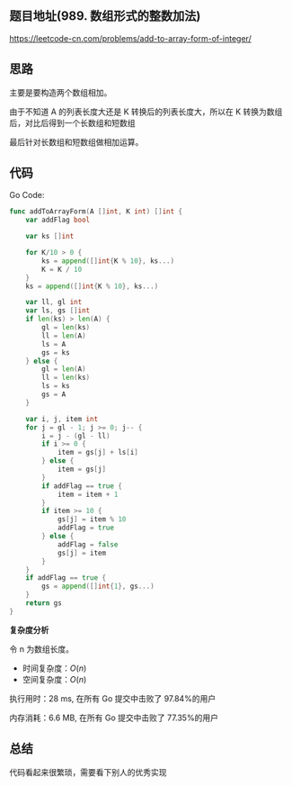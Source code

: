 ## 题目地址(989. 数组形式的整数加法)

https://leetcode-cn.com/problems/add-to-array-form-of-integer/

## 思路

主要是要构造两个数组相加。

由于不知道 A 的列表长度大还是 K 转换后的列表长度大，所以在 K 转换为数组后，对比后得到一个长数组和短数组

最后针对长数组和短数组做相加运算。

## 代码

Go Code:

```go
func addToArrayForm(A []int, K int) []int {
	var addFlag bool

	var ks []int

	for K/10 > 0 {
		ks = append([]int{K % 10}, ks...)
		K = K / 10
	}
	ks = append([]int{K % 10}, ks...)

	var ll, gl int
	var ls, gs []int
	if len(ks) > len(A) {
		gl = len(ks)
		ll = len(A)
		ls = A
		gs = ks
	} else {
		gl = len(A)
		ll = len(ks)
		ls = ks
		gs = A
	}

	var i, j, item int
	for j = gl - 1; j >= 0; j-- {
		i = j - (gl - ll)
		if i >= 0 {
			item = gs[j] + ls[i]
		} else {
			item = gs[j]
		}
		if addFlag == true {
			item = item + 1
		}
		if item >= 10 {
			gs[j] = item % 10
			addFlag = true
		} else {
			addFlag = false
			gs[j] = item
		}
	}
	if addFlag == true {
		gs = append([]int{1}, gs...)
	}
	return gs
}
```

**复杂度分析**

令 n 为数组长度。

- 时间复杂度：$O(n)$
- 空间复杂度：$O(n)$

执行用时：28 ms, 在所有 Go 提交中击败了 97.84%的用户

内存消耗：6.6 MB, 在所有 Go 提交中击败了 77.35%的用户

## 总结

代码看起来很繁琐，需要看下别人的优秀实现
